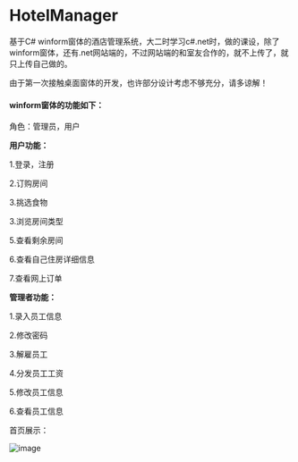 # HotelManager

基于C# winform窗体的酒店管理系统，大二时学习c#.net时，做的课设，除了winform窗体，还有.net网站端的，不过网站端的和室友合作的，就不上传了，就只上传自己做的。

由于第一次接触桌面窗体的开发，也许部分设计考虑不够充分，请多谅解！


#### winform窗体的功能如下：

角色：管理员，用户

**用户功能：**

1.登录，注册

2.订购房间

3.挑选食物

3.浏览房间类型

5.查看剩余房间

6.查看自己住房详细信息

7.查看网上订单


**管理者功能：**

1.录入员工信息

2.修改密码

3.解雇员工

4.分发员工工资

5.修改员工信息

6.查看员工信息

首页展示：

![image](https://django-blog-syz.oss-cn-shanghai.aliyuncs.com/c%23winform_page.png)

